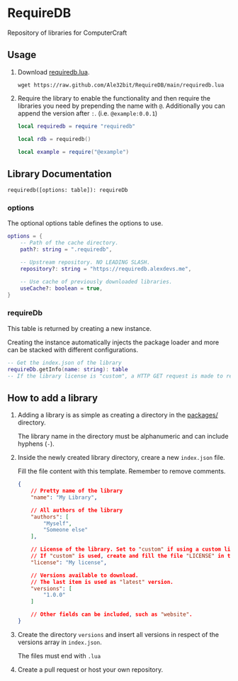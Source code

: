 # RequireDB

Repository of libraries for ComputerCraft

## Usage

1. Download [requiredb.lua](/requiredb.lua).

    `wget https://raw.github.com/Ale32bit/RequireDB/main/requiredb.lua`

2. Require the library to enable the functionality and then require the libraries you need by prepending the name with `@`. Additionally you can append the version after `:`. (i.e. `@example:0.0.1`)
   
   ```lua
   local requiredb = require "requiredb"

   local rdb = requiredb()

   local example = require("@example")
   ```

## Library Documentation

`requiredb([options: table]): requireDb`

### options

The optional options table defines the options to use.

```lua
options = {
    -- Path of the cache directory.
    path?: string = ".requiredb",

    -- Upstream repository. NO LEADING SLASH.
    repository?: string = "https://requiredb.alexdevs.me",

    -- Use cache of previously downloaded libraries.
    useCache?: boolean = true,
}
```

### requireDb

This table is returned by creating a new instance.

Creating the instance automatically injects the package loader and more can be stacked with different configurations.

```lua
-- Get the index.json of the library
requireDb.getInfo(name: string): table
-- If the library license is "custom", a HTTP GET request is made to retrieve the LICENSE file from the repository and, if successfully downloaded, will replace  the "license" field.
```

## How to add a library

1. Adding a library is as simple as creating a directory in the [packages/](/packages/) directory.

    The library name in the directory must be alphanumeric and can include hyphens (`-`).

2. Inside the newly created library directory, creare a new `index.json` file.

    Fill the file content with this template. Remember to remove comments.

    ```json
    {
        // Pretty name of the library
        "name": "My Library",

        // All authors of the library
        "authors": [
            "Myself",
            "Someone else"
        ],

        // License of the library. Set to "custom" if using a custom license.
        // If "custom" is used, create and fill the file "LICENSE" in the same directory of this file index.json.
        "license": "My license",

        // Versions available to download.
        // The last item is used as "latest" version.
        "versions": [
            "1.0.0"
        ]

        // Other fields can be included, such as "website".
    }
    ```

3. Create the directory `versions` and insert all versions in respect of the versions array in `index.json`.

    The files must end with `.lua`

4. Create a pull request or host your own repository.